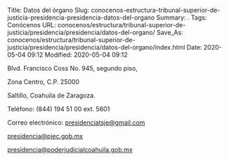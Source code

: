 Title: Datos del órgano
Slug: conocenos-estructura-tribunal-superior-de-justicia-presidencia-presidencia-datos-del-organo
Summary: .
Tags: Conócenos
URL: conocenos/estructura/tribunal-superior-de-justicia/presidencia/presidencia/datos-del-organo/
Save_As: conocenos/estructura/tribunal-superior-de-justicia/presidencia/presidencia/datos-del-organo/index.html
Date: 2020-05-04 09:12
Modified: 2020-05-04 09:12



Blvd. Francisco Coss No. 945, segundo piso,

Zona Centro, C.P. 25000 

Saltillo, Coahuila de Zaragoza.


Teléfono: (844) 194 51 00 ext. 5601


Correo electrónico: presidenciatsje@gmail.com

presidencia@pjec.gob.mx

presidencia@poderjudicialcoahuila.gob.mx




